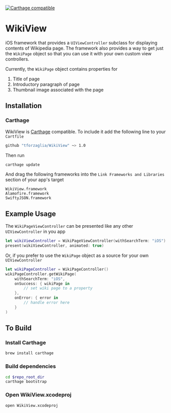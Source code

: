 [![Carthage compatible](https://img.shields.io/badge/Carthage-compatible-4BC51D.svg?style=flat)](https://github.com/Carthage/Carthage)

# WikiView
iOS framework that provides a `UIViewController` subclass for displaying contents of Wikipedia page. The framework also provides a way to get just the `WikiPage` object so that you can use it with your own custom view controllers.

Currently, the `WikiPage` object contains properties for 
1. Title of page
2. Introductory paragraph of page
3. Thumbnail image associated with the page

## Installation
### Carthage

WikiView is [Carthage](https://github.com/Carthage/Carthage) compatible. To include it add the following line to your `Cartfile`

```bash
github "tforzaglia/WikiView" ~> 1.0
```
Then run
```bash
carthage update
```
And drag the following frameworks into the `Link Frameworks and Libraries` section of your app's target
```
WikiView.framework
Alamofire.framework
SwiftyJSON.framework
```

## Example Usage
The `WikiPageViewController` can be presented like any other `UIViewController` in you app
```swift
let wikiViewController = WikiPageViewController(withSearchTerm: "iOS")
present(wikiViewController, animated: true)
```

Or, if you prefer to use the `WikiPage` object as a source for your own `UIViewController`
```swift
let wikiPageController = WikiPageController()
wikiPageController.getWikiPage(
    withSearchTerm: "iOS",
    onSuccess: { wikiPage in
        // set wiki page to a property
    },
    onError: { error in
        // handle error here
    }
)
```

## To Build
### Install Carthage
```bash
brew install carthage
```

### Build dependencies
```bash
cd $repo_root_dir
carthage bootstrap
```

### Open WikiView.xcodeproj
```bash
open WikiView.xcodeproj
```
